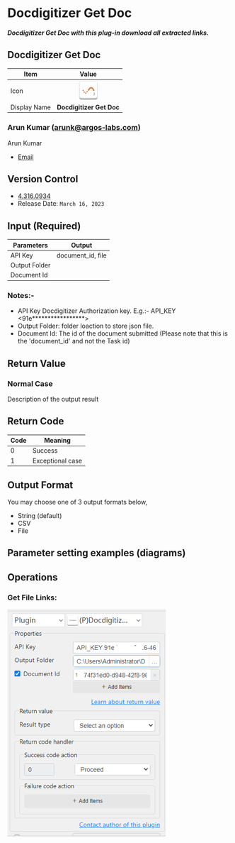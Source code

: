 # Docdigitizer Get Doc

***Docdigitizer Get Doc with this plug-in download all extracted links.***


## Docdigitizer Get Doc
| Item         |               Value                |
|--------------|:----------------------------------:|
| Icon         | ![Docdigitizer Get Doc](icon.png)  |
| Display Name |      **Docdigitizer Get Doc**      |

### Arun Kumar (arunk@argos-labs.com)

Arun Kumar
* [Email](mailto:arunk@argos-labs.com) 
 
## Version Control 
* [4.316.0934](setup.yaml)
* Release Date: `March 16, 2023`

## Input (Required)
| Parameters       | Output            |
|------------------|-------------------|
| API Key          | document_id, file |
| Output Folder    |                   |
| Document Id      |                   |


### Notes:-
<ul>
    <li>API Key Docdigitizer Authorization key. E.g.:- API_KEY <91e*****************></li>
    <li>Output Folder: folder loaction to store json file.</li>
    <li>Document Id: The id of the document submitted (Please note that this is the 'document_id' and not the Task id)</li>
</ul>

## Return Value

### Normal Case
Description of the output result

## Return Code
| Code | Meaning                      |
|------|------------------------------|
| 0    | Success                      |
| 1    | Exceptional case             |

## Output Format
You may choose one of 3 output formats below,

<ul>
  <li>String (default)</li>
  <li>CSV</li>
  <li>File</li>
</ul>  


## Parameter setting examples (diagrams)

## Operations


### Get File Links:

![Docdigitizer Get Doc Input Data](README_1.png)


